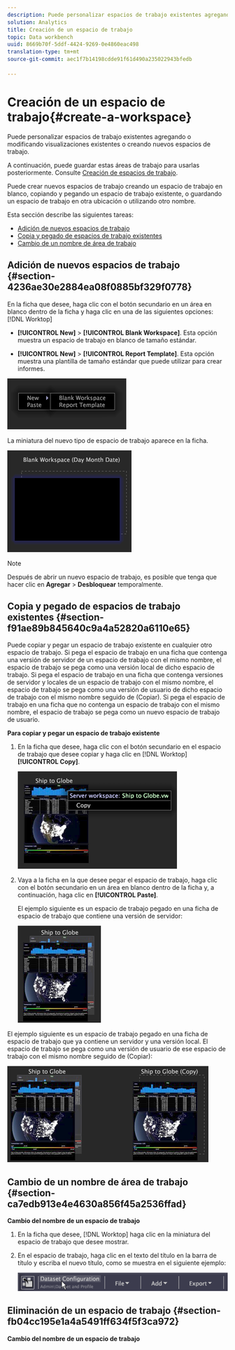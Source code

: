 ```yaml
---
description: Puede personalizar espacios de trabajo existentes agregando o modificando visualizaciones existentes o creando nuevos espacios de trabajo.
solution: Analytics
title: Creación de un espacio de trabajo
topic: Data workbench
uuid: 8669b70f-5ddf-4424-9269-0e4860eac498
translation-type: tm+mt
source-git-commit: aec1f7b14198cdde91f61d490a235022943bfedb

---
```



# Creación de un espacio de trabajo{#create-a-workspace}

Puede personalizar espacios de trabajo existentes agregando o modificando visualizaciones existentes o creando nuevos espacios de trabajo.

A continuación, puede guardar estas áreas de trabajo para usarlas posteriormente. Consulte [Creación de espacios de trabajo](../../../home/c-get-started/c-work-worksp/c-create-worksp.md#concept-d8bc99d7739e4eaeab2a02b022394a31).

Puede crear nuevos espacios de trabajo creando un espacio de trabajo en blanco, copiando y pegando un espacio de trabajo existente, o guardando un espacio de trabajo en otra ubicación o utilizando otro nombre.

Esta sección describe las siguientes tareas:

* [Adición de nuevos espacios de trabajo](../../../home/c-get-started/c-work-worksp/c-create-worksp.md#section-4236ae30e2884ea08f0885bf329f0778)
* [Copia y pegado de espacios de trabajo existentes](../../../home/c-get-started/c-work-worksp/c-create-worksp.md#section-f91ae89b845640c9a4a52820a6110e65)
* [Cambio de un nombre de área de trabajo](../../../home/c-get-started/c-work-worksp/c-create-worksp.md#section-ca7edb913e4e4630a856f45a2536ffad)

## Adición de nuevos espacios de trabajo {#section-4236ae30e2884ea08f0885bf329f0778}

En la ficha que desee, haga clic con el botón secundario en un área en blanco dentro de la ficha y haga clic en una de las siguientes opciones: [!DNL Worktop]

* **[!UICONTROL New]** > **[!UICONTROL Blank Workspace]**. Esta opción muestra un espacio de trabajo en blanco de tamaño estándar.

* **[!UICONTROL New]** > **[!UICONTROL Report Template]**. Esta opción muestra una plantilla de tamaño estándar que puede utilizar para crear informes.

![](assets/mnu_workspaceManager.png)

La miniatura del nuevo tipo de espacio de trabajo aparece en la ficha.

![](assets/mnu_workspaceManager_Newwksp.png)

>[!NOTE]
>
>Después de abrir un nuevo espacio de trabajo, es posible que tenga que hacer clic en **Agregar** > **Desbloquear** temporalmente.

## Copia y pegado de espacios de trabajo existentes {#section-f91ae89b845640c9a4a52820a6110e65}

Puede copiar y pegar un espacio de trabajo existente en cualquier otro espacio de trabajo. Si pega el espacio de trabajo en una ficha que contenga una versión de servidor de un espacio de trabajo con el mismo nombre, el espacio de trabajo se pega como una versión local de dicho espacio de trabajo. Si pega el espacio de trabajo en una ficha que contenga versiones de servidor y locales de un espacio de trabajo con el mismo nombre, el espacio de trabajo se pega como una versión de usuario de dicho espacio de trabajo con el mismo nombre seguido de (Copiar). Si pega el espacio de trabajo en una ficha que no contenga un espacio de trabajo con el mismo nombre, el espacio de trabajo se pega como un nuevo espacio de trabajo de usuario.

**Para copiar y pegar un espacio de trabajo existente**

1. En la ficha que desee, haga clic con el botón secundario en el espacio de trabajo que desee copiar y haga clic en [!DNL Worktop] **[!UICONTROL Copy]**.

   ![](assets/mnu_workspaceManager_Copywksp.png)

1. Vaya a la ficha en la que desee pegar el espacio de trabajo, haga clic con el botón secundario en un área en blanco dentro de la ficha y, a continuación, haga clic en **[!UICONTROL Paste]**.

   El ejemplo siguiente es un espacio de trabajo pegado en una ficha de espacio de trabajo que contiene una versión de servidor:

   ![](assets/mnu_workspaceManager_Copywksp_PasteSameNameServerWks.png)

El ejemplo siguiente es un espacio de trabajo pegado en una ficha de espacio de trabajo que ya contiene un servidor y una versión local. El espacio de trabajo se pega como una versión de usuario de ese espacio de trabajo con el mismo nombre seguido de (Copiar):

![](assets/mnu_workspaceManager_Copywksp_PasteSameNameLocalWks.png)

## Cambio de un nombre de área de trabajo {#section-ca7edb913e4e4630a856f45a2536ffad}

**Cambio del nombre de un espacio de trabajo**

1. En la ficha que desee, [!DNL Worktop] haga clic en la miniatura del espacio de trabajo que desee mostrar.
1. En el espacio de trabajo, haga clic en el texto del título en la barra de título y escriba el nuevo título, como se muestra en el siguiente ejemplo:

   ![](assets/wsp_changeTitle.png)

## Eliminación de un espacio de trabajo {#section-fb04cc195e1a4a5491ff634f5f3ca972}

**Cambio del nombre de un espacio de trabajo**
